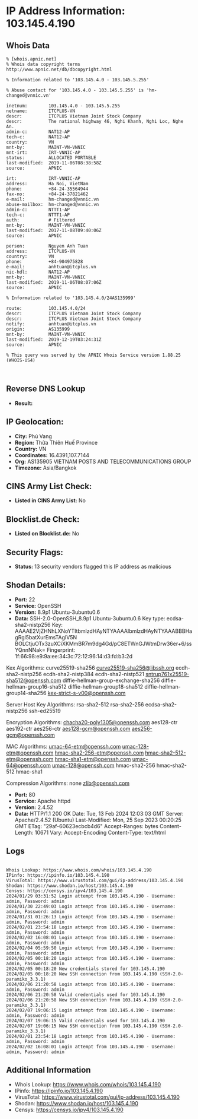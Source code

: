 # IP Address Information: 103.145.4.190

## Whois Data
```
% [whois.apnic.net]
% Whois data copyright terms    http://www.apnic.net/db/dbcopyright.html

% Information related to '103.145.4.0 - 103.145.5.255'

% Abuse contact for '103.145.4.0 - 103.145.5.255' is 'hm-changed@vnnic.vn'

inetnum:        103.145.4.0 - 103.145.5.255
netname:        ITCPLUS-VN
descr:          ITCPLUS Vietnam Joint Stock Company
descr:          The national highway 46, Nghi Khanh, Nghi Loc, Nghe An.
admin-c:        NAT12-AP
tech-c:         NAT12-AP
country:        VN
mnt-by:         MAINT-VN-VNNIC
mnt-irt:        IRT-VNNIC-AP
status:         ALLOCATED PORTABLE
last-modified:  2019-11-06T08:38:58Z
source:         APNIC

irt:            IRT-VNNIC-AP
address:        Ha Noi, VietNam
phone:          +84-24-35564944
fax-no:         +84-24-37821462
e-mail:         hm-changed@vnnic.vn
abuse-mailbox:  hm-changed@vnnic.vn
admin-c:        NTTT1-AP
tech-c:         NTTT1-AP
auth:           # Filtered
mnt-by:         MAINT-VN-VNNIC
last-modified:  2017-11-08T09:40:06Z
source:         APNIC

person:         Nguyen Anh Tuan
address:        ITCPLUS-VN
country:        VN
phone:          +84-904975828
e-mail:         anhtuan@itcplus.vn
nic-hdl:        NAT12-AP
mnt-by:         MAINT-VN-VNNIC
last-modified:  2019-11-06T08:07:06Z
source:         APNIC

% Information related to '103.145.4.0/24AS135999'

route:          103.145.4.0/24
descr:          ITCPLUS Vietnam Joint Stock Company
descr:          ITCPLUS Vietnam Joint Stock Company
notify:         anhtuan@itcplus.vn
origin:         AS135999
mnt-by:         MAINT-VN-VNNIC
last-modified:  2019-12-19T03:24:31Z
source:         APNIC

% This query was served by the APNIC Whois Service version 1.88.25 (WHOIS-US4)



```
## Reverse DNS Lookup
- **Result:** 

## IP Geolocation:
- **City:** Phú Vang
- **Region:** Thừa Thiên Huế Province
- **Country:** VN
- **Coordinates:** 16.4391,107.7144
- **Org:** AS135905 VIETNAM POSTS AND TELECOMMUNICATIONS GROUP
- **Timezone:** Asia/Bangkok

## CINS Army List Check:
- **Listed in CINS Army List:** 
No

## Blocklist.de Check:
- **Listed on Blocklist.de:** 
No

## Security Flags:
- **Status:** 13 security vendors flagged this IP address as malicious

## Shodan Details:
- **Port:** 22
- **Service:** OpenSSH
- **Version:** 8.9p1 Ubuntu-3ubuntu0.6
- **Data:** SSH-2.0-OpenSSH_8.9p1 Ubuntu-3ubuntu0.6
Key type: ecdsa-sha2-nistp256
Key: AAAAE2VjZHNhLXNoYTItbmlzdHAyNTYAAAAIbmlzdHAyNTYAAABBBHagRgl5batXurEmsTAgIV5N
BOLCtjuOTx3zuXCiXKMmBR7m9dg4Gd/pC8ETWnGJWtmDrw36er+6/ssYQnnNNak=
Fingerprint: 1f:66:98:e9:9a:ee:34:3c:72:12:96:14:d3:fd:b3:2d

Kex Algorithms:
	curve25519-sha256
	curve25519-sha256@libssh.org
	ecdh-sha2-nistp256
	ecdh-sha2-nistp384
	ecdh-sha2-nistp521
	sntrup761x25519-sha512@openssh.com
	diffie-hellman-group-exchange-sha256
	diffie-hellman-group16-sha512
	diffie-hellman-group18-sha512
	diffie-hellman-group14-sha256
	kex-strict-s-v00@openssh.com

Server Host Key Algorithms:
	rsa-sha2-512
	rsa-sha2-256
	ecdsa-sha2-nistp256
	ssh-ed25519

Encryption Algorithms:
	chacha20-poly1305@openssh.com
	aes128-ctr
	aes192-ctr
	aes256-ctr
	aes128-gcm@openssh.com
	aes256-gcm@openssh.com

MAC Algorithms:
	umac-64-etm@openssh.com
	umac-128-etm@openssh.com
	hmac-sha2-256-etm@openssh.com
	hmac-sha2-512-etm@openssh.com
	hmac-sha1-etm@openssh.com
	umac-64@openssh.com
	umac-128@openssh.com
	hmac-sha2-256
	hmac-sha2-512
	hmac-sha1

Compression Algorithms:
	none
	zlib@openssh.com


- **Port:** 80
- **Service:** Apache httpd
- **Version:** 2.4.52
- **Data:** HTTP/1.1 200 OK
Date: Tue, 13 Feb 2024 12:03:03 GMT
Server: Apache/2.4.52 (Ubuntu)
Last-Modified: Mon, 25 Sep 2023 00:20:25 GMT
ETag: "29af-60623ecbcb4d6"
Accept-Ranges: bytes
Content-Length: 10671
Vary: Accept-Encoding
Content-Type: text/html



## Logs
```

Whois Lookup: https://www.whois.com/whois/103.145.4.190
IPinfo: https://ipinfo.io/103.145.4.190
VirusTotal: https://www.virustotal.com/gui/ip-address/103.145.4.190
Shodan: https://www.shodan.io/host/103.145.4.190
Censys: https://censys.io/ipv4/103.145.4.190
2024/01/29 03:31:52 Login attempt from 103.145.4.190 - Username: admin, Password: admin
2024/01/30 22:49:03 Login attempt from 103.145.4.190 - Username: admin, Password: admin
2024/01/31 01:26:13 Login attempt from 103.145.4.190 - Username: admin, Password: admin
2024/02/01 23:54:18 Login attempt from 103.145.4.190 - Username: admin, Password: admin
2024/02/02 16:08:01 Login attempt from 103.145.4.190 - Username: admin, Password: admin
2024/02/04 05:59:50 Login attempt from 103.145.4.190 - Username: admin, Password: admin
2024/02/05 00:18:20 Login attempt from 103.145.4.190 - Username: admin, Password: admin
2024/02/05 00:18:20 New credentials stored for 103.145.4.190
2024/02/05 00:18:20 New SSH connection from 103.145.4.190 (SSH-2.0-paramiko_3.3.1)
2024/02/06 21:20:58 Login attempt from 103.145.4.190 - Username: admin, Password: admin
2024/02/06 21:20:58 Valid credentials used for 103.145.4.190
2024/02/06 21:20:58 New SSH connection from 103.145.4.190 (SSH-2.0-paramiko_3.3.1)
2024/02/07 19:06:15 Login attempt from 103.145.4.190 - Username: admin, Password: admin
2024/02/07 19:06:15 Valid credentials used for 103.145.4.190
2024/02/07 19:06:15 New SSH connection from 103.145.4.190 (SSH-2.0-paramiko_3.3.1)
2024/02/01 23:54:18 Login attempt from 103.145.4.190 - Username: admin, Password: admin
2024/02/02 16:08:01 Login attempt from 103.145.4.190 - Username: admin, Password: admin

```
## Additional Information
- Whois Lookup: https://www.whois.com/whois/103.145.4.190
- IPinfo: https://ipinfo.io/103.145.4.190
- VirusTotal: https://www.virustotal.com/gui/ip-address/103.145.4.190
- Shodan: https://www.shodan.io/host/103.145.4.190
- Censys: https://censys.io/ipv4/103.145.4.190

